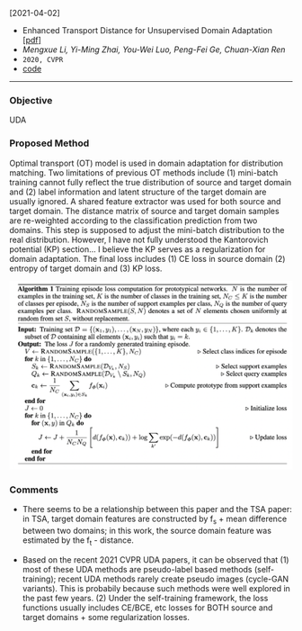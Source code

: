 [2021-04-02]
- Enhanced Transport Distance for Unsupervised Domain Adaptation [[pdf]](https://openaccess.thecvf.com/content_CVPR_2020/papers/Li_Enhanced_Transport_Distance_for_Unsupervised_Domain_Adaptation_CVPR_2020_paper.pdf) 
- *Mengxue Li, Yi-Ming Zhai, You-Wei Luo, Peng-Fei Ge, Chuan-Xian Ren*
- `2020, CVPR`
- [code](https://github.com/LavieLuo/ETD)

****

### Objective
UDA

### Proposed Method
Optimal transport (OT) model is used in domain adaptation for distribution matching. Two limitations of previous OT methods include (1) mini-batch training cannot fully reflect the true distribution of source and target domain and (2) label information and latent structure of the target domain are usually ignored. A shared feature extractor was used for both source and target domain. The distance matrix of source and target domain samples are re-weighted according to the classification prediction from two domains. This step is supposed to adjust the mini-batch distribution to the real distribution. However, I have not fully understood the Kantorovich potential (KP) section... I believe the KP serves as a regularization for domain adaptation. The final loss includes (1) CE loss in source domain (2) entropy of target domain and (3) KP loss. 


![Alt text](https://github.com/han-liu/Papers/blob/master/figures/Prototypical%20Networks%20for%20Few-shot%20Learning.png?raw=true)


### Comments
- There seems to be a relationship between this paper and the TSA paper: in TSA, target domain features are constructed by f<sub>s</sub> + mean difference between two domains; in this work, the source domain feature was estimated by the f<sub>t</sub> - distance. 

- Based on the recent 2021 CVPR UDA papers, it can be observed that (1) most of these UDA methods are pseudo-label based methods (self-training); recent UDA methods rarely create pseudo images (cycle-GAN variants). This is probabily because such methods were well explored in the past few years. (2) Under the self-training framework, the loss functions usually includes CE/BCE, etc losses for BOTH source and target domains + some regularization losses.



